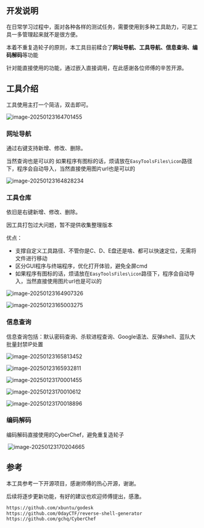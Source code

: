 ## 开发说明

在日常学习过程中，面对各种各样的测试任务，需要使用到多种工具助力，可是工具一多管理起来就不是很方便。

本着不重复造轮子的原则，本工具目前糅合了**网址导航、工具导航、信息查询、编码解码**等功能

针对能直接使用的功能，通过嵌入直接调用，在此感谢各位师傅的辛苦开源。

## 工具介绍

工具使用主打一个简洁，双击即可。

![image-20250123164701455](images/image-20250123164701455.png)

### 网址导航

通过右键支持新增、修改、删除。

当然查询也是可以的
如果程序有图标的话，烦请放在`EasyToolsFiles\icon`路径下，程序会自动导入，当然直接使用图片url也是可以的

![image-20250123164828234](images/image-20250123164828234.png)

### 工具仓库

依旧是右键新增、修改、删除。

因工具打包过大问题，暂不提供收集整理版本

优点：

+ 支撑自定义工具路径、不管你是C、D、E盘还是啥、都可以快速定位，无需将文件进行移动
+ 区分GUI程序与终端程序，优化打开体验，避免全屏cmd
+ 如果程序有图标的话，烦请放在`EasyToolsFiles\icon`路径下，程序会自动导入，当然直接使用图片url也是可以的

![image-20250123164907326](images/image-20250123164907326.png)

![image-20250123165003275](images/image-20250123165003275.png)

### 信息查询

信息查询包括：默认密码查询、杀软进程查询、Google语法、反弹shell、蓝队大批量封禁IP处置

![image-20250123165813452](images/image-20250123165813452.png)

![image-20250123165932811](images/image-20250123165932811.png)

![image-20250123170001455](images/image-20250123170001455.png)

![image-20250123170010612](images/image-20250123170010612.png)

![image-20250123170018896](images/image-20250123170018896.png)

### 编码解码

编码解码直接使用的CyberChef，避免重复造轮子

​	![image-20250123170204665](images/image-20250123170204665.png)

## 参考

本工具参考一下开源项目，感谢师傅的热心开源，谢谢。

后续将逐步更新功能，有好的建议也欢迎师傅提出，感激。

~~~html
https://github.com/xbuntu/godesk
https://github.com/0dayCTF/reverse-shell-generator
https://github.com/gchq/CyberChef
~~~
